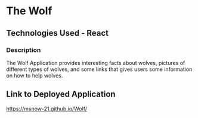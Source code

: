 # The Wolf

## Technologies Used - React

### Description 
The Wolf Application provides interesting facts about wolves, pictures of different types of wolves, and some links that gives users some information on how to help wolves.

## Link to Deployed Application
https://msnow-21.github.io/Wolf/